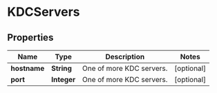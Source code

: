 

# KDCServers


## Properties

| Name | Type | Description | Notes |
|------------ | ------------- | ------------- | -------------|
|**hostname** | **String** | One of more KDC servers. |  [optional] |
|**port** | **Integer** | One of more KDC servers. |  [optional] |



